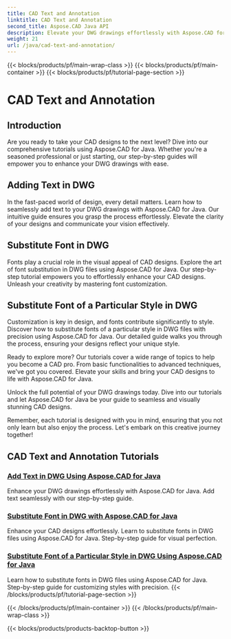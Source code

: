 ```yaml
---
title: CAD Text and Annotation
linktitle: CAD Text and Annotation
second_title: Aspose.CAD Java API
description: Elevate your DWG drawings effortlessly with Aspose.CAD for Java. Master adding and substituting fonts in DWG files. Step-by-step guides for visual perfection.
weight: 21
url: /java/cad-text-and-annotation/
---
```


{{< blocks/products/pf/main-wrap-class >}}
{{< blocks/products/pf/main-container >}}
{{< blocks/products/pf/tutorial-page-section >}}

# CAD Text and Annotation


## Introduction 

Are you ready to take your CAD designs to the next level? Dive into our comprehensive tutorials using Aspose.CAD for Java. Whether you're a seasoned professional or just starting, our step-by-step guides will empower you to enhance your DWG drawings with ease.

## Adding Text in DWG

In the fast-paced world of design, every detail matters. Learn how to seamlessly add text to your DWG drawings with Aspose.CAD for Java. Our intuitive guide ensures you grasp the process effortlessly. Elevate the clarity of your designs and communicate your vision effectively.

## Substitute Font in DWG

Fonts play a crucial role in the visual appeal of CAD designs. Explore the art of font substitution in DWG files using Aspose.CAD for Java. Our step-by-step tutorial empowers you to effortlessly enhance your CAD designs. Unleash your creativity by mastering font customization.

## Substitute Font of a Particular Style in DWG

Customization is key in design, and fonts contribute significantly to style. Discover how to substitute fonts of a particular style in DWG files with precision using Aspose.CAD for Java. Our detailed guide walks you through the process, ensuring your designs reflect your unique style.

Ready to explore more? Our tutorials cover a wide range of topics to help you become a CAD pro. From basic functionalities to advanced techniques, we've got you covered. Elevate your skills and bring your CAD designs to life with Aspose.CAD for Java.

Unlock the full potential of your DWG drawings today. Dive into our tutorials and let Aspose.CAD for Java be your guide to seamless and visually stunning CAD designs.

Remember, each tutorial is designed with you in mind, ensuring that you not only learn but also enjoy the process. Let's embark on this creative journey together!
## CAD Text and Annotation Tutorials
### [Add Text in DWG Using Aspose.CAD for Java](./add-text-in-dwg/)
Enhance your DWG drawings effortlessly with Aspose.CAD for Java. Add text seamlessly with our step-by-step guide.
### [Substitute Font in DWG with Aspose.CAD for Java](./substitute-font-in-dwg/)
Enhance your CAD designs effortlessly. Learn to substitute fonts in DWG files using Aspose.CAD for Java. Step-by-step guide for visual perfection.
### [Substitute Font of a Particular Style in DWG Using Aspose.CAD for Java](./substitute-font-of-particular-style-in-dwg/)
Learn how to substitute fonts in DWG files using Aspose.CAD for Java. Step-by-step guide for customizing styles with precision.
{{< /blocks/products/pf/tutorial-page-section >}}

{{< /blocks/products/pf/main-container >}}
{{< /blocks/products/pf/main-wrap-class >}}

{{< blocks/products/products-backtop-button >}}
